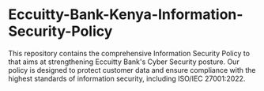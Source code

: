 # Eccuitty-Bank-Kenya-Information-Security-Policy
This repository contains the comprehensive Information Security Policy to that aims at strengthening Eccuitty Bank's Cyber Security posture. Our policy is designed to protect customer data and ensure compliance with the highest standards of information security, including ISO/IEC 27001:2022.


